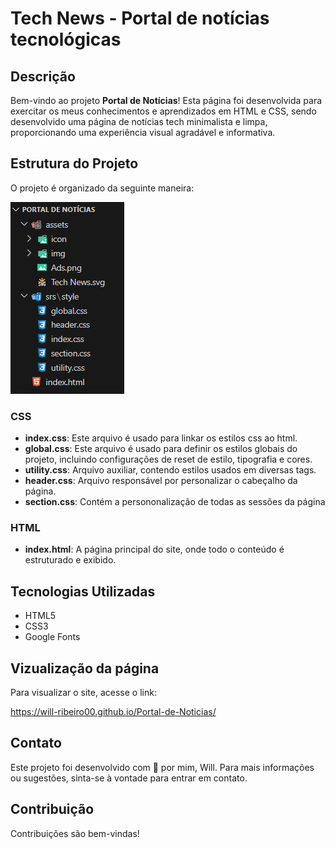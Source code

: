 # Tech News - Portal de notícias tecnológicas
## Descrição

Bem-vindo ao projeto **Portal de Notícias**! Esta página foi desenvolvida para exercitar os meus conhecimentos e aprendizados em HTML e CSS, sendo desenvolvido uma página de notícias tech minimalista e limpa, proporcionando uma experiência visual agradável e informativa.


## Estrutura do Projeto

O projeto é organizado da seguinte maneira:

<img src='assets/img/Arquitetura do Projeto.png'>

### CSS

- **index.css**: Este arquivo é usado para linkar os estilos css ao html.
- **global.css**: Este arquivo é usado para definir os estilos globais do projeto, incluindo configurações de reset de estilo, tipografia e cores.
- **utility.css**: Arquivo auxiliar, contendo estilos usados em diversas tags. 
- **header.css**: Arquivo responsável por personalizar o cabeçalho da página.
- **section.css**: Contém a persononalização de todas as sessões da página

### HTML

- **index.html**: A página principal do site, onde todo o conteúdo é estruturado e exibido.


## Tecnologias Utilizadas

- HTML5
- CSS3
- Google Fonts


## Vizualização da página

Para visualizar o site, acesse o link:

https://will-ribeiro00.github.io/Portal-de-Noticias/


## Contato

Este projeto foi desenvolvido com 💖 por mim, Will. Para mais informações ou sugestões, sinta-se à vontade para entrar em contato.

## Contribuição

Contribuições são bem-vindas!
#
